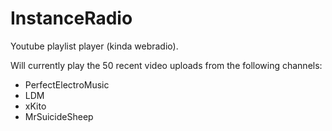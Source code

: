 InstanceRadio
=============

Youtube playlist player (kinda webradio).


Will currently play the 50 recent video uploads from the following channels:

- PerfectElectroMusic
- LDM
- xKito
- MrSuicideSheep
